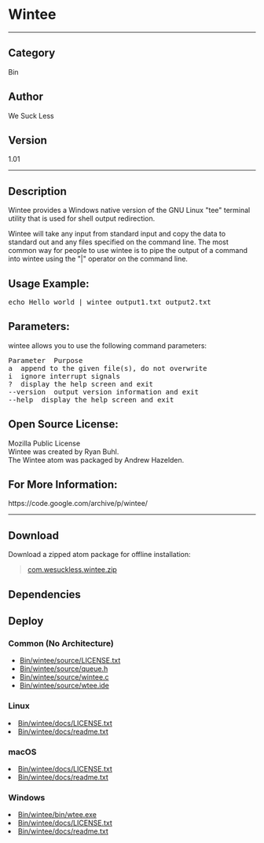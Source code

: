 # Wintee
___

## Category
Bin

## Author
We Suck Less

## Version
1.01

___

## Description
<p>Wintee provides a Windows native version of the GNU Linux "tee" terminal utility that is used for shell output redirection.</p>

<p>Wintee will take any input from standard input and copy the data to standard out and any files specified on the command line. The most common way for people to use wintee is to pipe the output of a command into wintee using the "|" operator on the command line.</p>

<h2>Usage Example:</h2>

<pre>echo Hello world | wintee output1.txt output2.txt</pre>

<h2>Parameters:</h2>

<p>wintee allows you to use the following command parameters:</p>

<pre>Parameter  Purpose
a  append to the given file(s), do not overwrite
i  ignore interrupt signals
?  display the help screen and exit
--version  output version information and exit
--help  display the help screen and exit</pre>

<h2>Open Source License:</h2>
<p>Mozilla Public License<br>
Wintee was created by Ryan Buhl.<br>
The Wintee atom was packaged by Andrew Hazelden.</p>

<h2>For More Information:</h2>
<p>https://code.google.com/archive/p/wintee/</p>

___

## Download

Download a zipped atom package for offline installation:
> [com.wesuckless.wintee.zip](https://gitlab.com/WeSuckLess/Reactor/-/archive/master/Reactor-master.zip?path=Atoms/com.wesuckless.wintee)  

## Dependencies

## Deploy

### Common (No Architecture)

<ul>
<li><a href="https://gitlab.com/WeSuckLess/Reactor/-/blob/master/Atoms/com.wesuckless.wintee/Bin/wintee/source/LICENSE.txt?ref_type=heads">Bin/wintee/source/LICENSE.txt</a></li>
<li><a href="https://gitlab.com/WeSuckLess/Reactor/-/blob/master/Atoms/com.wesuckless.wintee/Bin/wintee/source/queue.h?ref_type=heads">Bin/wintee/source/queue.h</a></li>
<li><a href="https://gitlab.com/WeSuckLess/Reactor/-/blob/master/Atoms/com.wesuckless.wintee/Bin/wintee/source/wintee.c?ref_type=heads">Bin/wintee/source/wintee.c</a></li>
<li><a href="https://gitlab.com/WeSuckLess/Reactor/-/blob/master/Atoms/com.wesuckless.wintee/Bin/wintee/source/wtee.ide?ref_type=heads">Bin/wintee/source/wtee.ide</a></li>
</ul>

### Linux

<li><a href="https://gitlab.com/WeSuckLess/Reactor/-/blob/master/Atoms/com.wesuckless.wintee/Linux/Bin/wintee/docs/LICENSE.txt?ref_type=heads">Bin/wintee/docs/LICENSE.txt</a></li>
<li><a href="https://gitlab.com/WeSuckLess/Reactor/-/blob/master/Atoms/com.wesuckless.wintee/Linux/Bin/wintee/docs/readme.txt?ref_type=heads">Bin/wintee/docs/readme.txt</a></li>

### macOS

<li><a href="https://gitlab.com/WeSuckLess/Reactor/-/blob/master/Atoms/com.wesuckless.wintee/Mac/Bin/wintee/docs/LICENSE.txt?ref_type=heads">Bin/wintee/docs/LICENSE.txt</a></li>
<li><a href="https://gitlab.com/WeSuckLess/Reactor/-/blob/master/Atoms/com.wesuckless.wintee/Mac/Bin/wintee/docs/readme.txt?ref_type=heads">Bin/wintee/docs/readme.txt</a></li>

### Windows

<li><a href="https://gitlab.com/WeSuckLess/Reactor/-/blob/master/Atoms/com.wesuckless.wintee/Windows/Bin/wintee/bin/wtee.exe?ref_type=heads">Bin/wintee/bin/wtee.exe</a></li>
<li><a href="https://gitlab.com/WeSuckLess/Reactor/-/blob/master/Atoms/com.wesuckless.wintee/Windows/Bin/wintee/docs/LICENSE.txt?ref_type=heads">Bin/wintee/docs/LICENSE.txt</a></li>
<li><a href="https://gitlab.com/WeSuckLess/Reactor/-/blob/master/Atoms/com.wesuckless.wintee/Windows/Bin/wintee/docs/readme.txt?ref_type=heads">Bin/wintee/docs/readme.txt</a></li>
